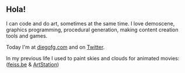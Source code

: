 ## Hola!

I can code and do art, sometimes at the same time. I love demoscene, graphics programming, procedural generation, making content creation tools and games.

Today I'm at [diegofg.com](http://diegofg.com) and on [Twitter](http://twitter.com/feiss).

In my previous life I used to paint skies and clouds for animated movies: ([feiss.be](http://feiss.be) & [ArtStation](https://www.artstation.com/feiss))

